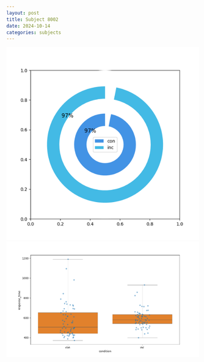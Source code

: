 ```yaml
---
layout: post
title: Subject 8002
date: 2024-10-14
categories: subjects
---
```


![](data/8002/run-13/8002_accuracy_by_condition.png)
![](data/8002/run-13/8002_rt.png)
